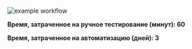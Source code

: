 ![example workflow](https://github.com/Leiza111/AQA_2.3-2/actions/workflows/<WORKFLOW_FILE>/badge.svg)


**Время, затраченное на ручное тестирование (минут): 60**


**Время, затраченное на автоматизацию (дней): 3**
